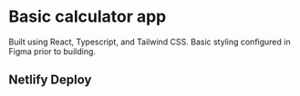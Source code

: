 # Basic calculator app

Built using React, Typescript, and Tailwind CSS. Basic styling configured in Figma prior to building.


## Netlify Deploy

